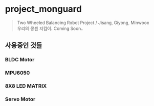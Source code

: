 # project_monguard
>Two Wheeled Balancing Robot Project / Jisang, Giyong, Minwooo </br>
우리의 몽센 지킴이. Coming Soon..

## 사용중인 것들

### BLDC Motor
   
### MPU6050

### 8X8 LED MATRIX

### Servo Motor

